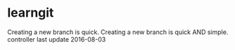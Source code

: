 # learngit
Creating a new branch is quick.
Creating a new branch is quick AND simple.
controller
last update 2016-08-03
